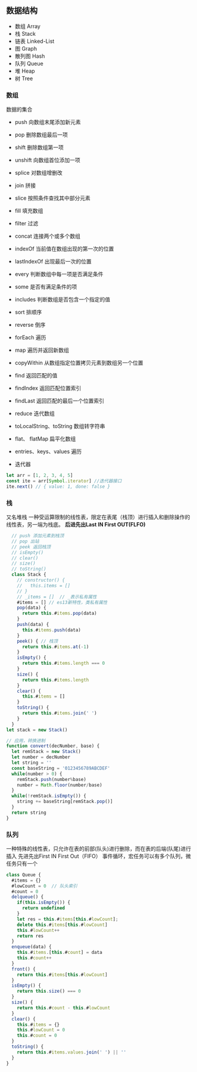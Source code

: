 ## 数据结构
- 数组 Array
- 栈 Stack
- 链表 Linked-List
- 图 Graph
- 散列图 Hash
- 队列 Queue
- 堆 Heap
- 树 Tree

### 数组
数据的集合
- push 向数组末尾添加新元素
- pop 删除数组最后一项
- shift 删除数组第一项
- unshift 向数组首位添加一项
- splice 对数组增删改
- join 拼接
- slice 按照条件查找其中部分元素
- fill 填充数组
- filter 过滤
- concat 连接两个或多个数组
- indexOf 当前值在数组出现的第一次的位置
- lastIndexOf 出现最后一次的位置

- every 判断数组中每一项是否满足条件
- some 是否有满足条件的项
- includes 判断数组是否包含一个指定的值
- sort 排顺序
- reverse 倒序
- forEach 遍历
- map 遍历并返回新数组
- copyWithin 从数组指定位置拷贝元素到数组另一个位置
- find 返回匹配的值
- findIndex 返回匹配位置索引
- findLast 返回匹配的最后一个位置索引
- reduce 迭代数组
- toLocalString、toString 数组转字符串
- flat、 flatMap 扁平化数组
- entries、keys、values 遍历

- 迭代器
```javascript
let arr = [1, 2, 3, 4, 5]
const ite = arr[Symbol.iterator] //迭代器接口
ite.next() // { value: 1, done: false }
```

### 栈
又名堆栈
一种受运算限制的线性表，限定在表尾（栈顶）进行插入和删除操作的线性表，另一端为栈底。
**后进先出Last IN First OUT(FLFO)**
```javascript
  // push 添加元素到栈顶
  // pop 出站
  // peek 返回栈顶
  // isEmpty()
  // clear()
  // size()
  // toString()
  class Stack {
    // constructor() {
    //   this.items = []
    // }
    // _items = []  // _表示私有属性
    #items = [] // es13新特性，类私有属性
    pop(data) {
      return this.#items.pop(data)
    }
    push(data) {
      this.#items.push(data)
    }
    peek() { // 栈顶
      return this.#items.at(-1)
    }
    isEmpty() {
      return this.#items.length === 0
    }
    size() {
      return this.#items.length
    }
    clear() {
      this.#items = []
    }
    toString() {
      return this.#items.join(' ')
    }
  }
let stack = new Stack()

// 应用，转换进制
function convert(decNumber, base) {
  let remStack = new Stack()
  let number = decNumber
  let string = ''
  const baseString = '0123456789ABCDEF'
  while(number > 0) {
    remStack.push(number%base)
    number = Math.floor(number/base)
  }
  while(!remStack.isEmpty()) {
    string += baseString[remStack.pop()]
  }
  return string
}
```

### 队列
一种特殊的线性表，只允许在表的前部(队头)进行删除，而在表的后端(队尾)进行插入
先进先出First IN First Out（FIFO）
事件循环，宏任务可以有多个队列，微任务只有一个
```javascript
class Queue {
  #items = {}
  #lowCount = 0  // 队头索引
  #count = 0
  delqueue() {
    if(this.isEmpty()) {
      return undefined
    }
    let res = this.#items[this.#lowCount];
    delete this.#items[this.#lowCount]
    this.#lowCount++
    return res
  }
  enqueue(data) {
    this.#items.[this.#count] = data
    this.#count++
  }
  front() {
    return this.#items[this.#lowCount]
  }
  isEmpty() {
    return this.size() === 0
  }
  size() {
    return this.#count - this.#lowCount
  }
  clear() {
    this.#items = {}
    this.#lowCount = 0
    this.#count = 0
  }
  toString() {
    return this.#items.values.join(' ') || ''
  }
}
```





























